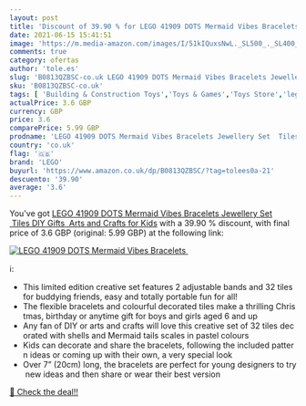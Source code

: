```yaml
---
layout: post
title: 'Discount of 39.90 % for LEGO 41909 DOTS Mermaid Vibes Bracelets '
date: 2021-06-15 15:41:51
image: 'https://m.media-amazon.com/images/I/51kIQuxsNwL._SL500_._SL400_.jpg'
comments: true
category: ofertas
author: 'tole.es'
slug: 'B0813QZBSC-co.uk LEGO 41909 DOTS Mermaid Vibes Bracelets Jewellery Set...'
sku: 'B0813QZBSC-co.uk'
tags: [ 'Building & Construction Toys','Toys & Games','Toys Store','lego', ]
actualPrice: 3.6 GBP
currency: GBP
price: 3.6
comparePrice: 5.99 GBP
prodname: 'LEGO 41909 DOTS Mermaid Vibes Bracelets Jewellery Set  Tiles DIY Gifts  Arts and Crafts for Kids'
country: 'co.uk'
flag: '🇬🇧'
brand: 'LEGO'
buyurl: 'https://www.amazon.co.uk/dp/B0813QZBSC/?tag=tolees0a-21'
descuento: '39.90'
average: '3.6'
---
```


You've got [LEGO 41909 DOTS Mermaid Vibes Bracelets Jewellery Set  Tiles DIY Gifts  Arts and Crafts for Kids](https://www.amazon.co.uk/dp/B0813QZBSC/?tag=tolees0a-21) with a  39.90 % discount, with final price of 3.6 GBP (original: 5.99 GBP) at the following link:

[![LEGO 41909 DOTS Mermaid Vibes Bracelets ](https://m.media-amazon.com/images/I/51kIQuxsNwL._SL500_._SL400_.jpg)](https://www.amazon.co.uk/dp/B0813QZBSC/?tag=tolees0a-21)

ℹ️:

- This limited edition creative set features 2 adjustable bands and 32 tiles for buddying friends, easy and totally portable fun for all!
- The flexible bracelets and colourful decorated tiles make a thrilling Christmas, birthday or anytime gift for boys and girls aged 6 and up
- Any fan of DIY or arts and crafts will love this creative set of 32 tiles decorated with shells and Mermaid tails scales in pastel colours
- Kids can decorate and share the bracelets, following the included pattern ideas or coming up with their own, a very special look
- Over 7” (20cm) long, the bracelets are perfect for young designers to try new ideas and then share or wear their best version

[🛒 Check the deal!!](https://www.amazon.co.uk/dp/B0813QZBSC/?tag=tolees0a-21)
